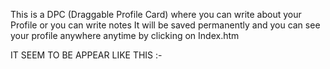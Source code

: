 This is a DPC (Draggable Profile Card) 
              where you can write about your Profile or you can write notes 
It will be saved permanently and you can see your profile anywhere anytime by clicking on 
              Index.htm

IT SEEM TO BE APPEAR LIKE THIS :-
